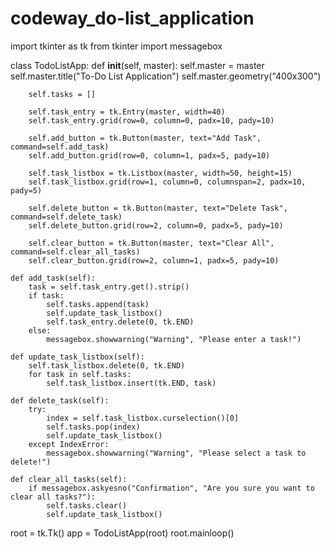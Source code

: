 # codeway_do-list_application
import tkinter as tk
from tkinter import messagebox

class TodoListApp:
    def __init__(self, master):
        self.master = master
        self.master.title("To-Do List Application")
        self.master.geometry("400x300")

        self.tasks = []

        self.task_entry = tk.Entry(master, width=40)
        self.task_entry.grid(row=0, column=0, padx=10, pady=10)

        self.add_button = tk.Button(master, text="Add Task", command=self.add_task)
        self.add_button.grid(row=0, column=1, padx=5, pady=10)

        self.task_listbox = tk.Listbox(master, width=50, height=15)
        self.task_listbox.grid(row=1, column=0, columnspan=2, padx=10, pady=5)

        self.delete_button = tk.Button(master, text="Delete Task", command=self.delete_task)
        self.delete_button.grid(row=2, column=0, padx=5, pady=10)

        self.clear_button = tk.Button(master, text="Clear All", command=self.clear_all_tasks)
        self.clear_button.grid(row=2, column=1, padx=5, pady=10)

    def add_task(self):
        task = self.task_entry.get().strip()
        if task:
            self.tasks.append(task)
            self.update_task_listbox()
            self.task_entry.delete(0, tk.END)
        else:
            messagebox.showwarning("Warning", "Please enter a task!")

    def update_task_listbox(self):
        self.task_listbox.delete(0, tk.END)
        for task in self.tasks:
            self.task_listbox.insert(tk.END, task)

    def delete_task(self):
        try:
            index = self.task_listbox.curselection()[0]
            self.tasks.pop(index)
            self.update_task_listbox()
        except IndexError:
            messagebox.showwarning("Warning", "Please select a task to delete!")

    def clear_all_tasks(self):
        if messagebox.askyesno("Confirmation", "Are you sure you want to clear all tasks?"):
            self.tasks.clear()
            self.update_task_listbox()


root = tk.Tk()
app = TodoListApp(root)
root.mainloop()
